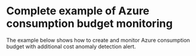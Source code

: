 # Complete example of Azure consumption budget monitoring  

The example below shows how to create and monitor Azure consumption budget with additional cost anomaly detection alert.  
